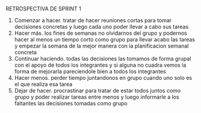 RETROSPECTIVA DE SPRINT 1
1. Comenzar a hacer. tratar de hacer reuniones cortas para tomar decisiones concretas y luego cada uno poder llevar a cabo sus tareas
2. Hacer más. los fines de semanas no olvidarnos del grupo y podernos hacer al menos un tiempo corto como grupo para llevar acabo las tareas y empezar la semana de la mejor manera con la planificacion semanal concreta
3. Continuar haciendo. todas las decisiones las tomamos de forma grupal con el apoyo de todos los integrantes y si alguna no cuadra vemos la forma de mejorarla pareciendole bien a todos los integrantes 
4. Hacer menos. perder tiempo juntandonos en grupo cuando uno solo es el que realiza esa tarea 
5. Dejar de hacer. procrastinar para tratar de estar todos juntos como grupo y poder realizar tareas entre menos y luego informarle a los faltantes las decisiones tomadas como grupo